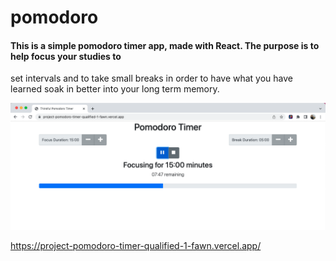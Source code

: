# pomodoro

#### This is a simple pomodoro timer app, made with React.  The purpose is to help focus your studies to 
set intervals and to take small breaks in order to have what you have learned soak in better into your
long term memory.

<img src="Pomodoro.png" width="700px" />




https://project-pomodoro-timer-qualified-1-fawn.vercel.app/
